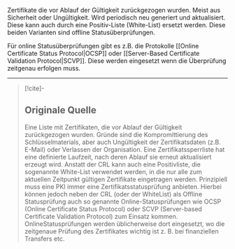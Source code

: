 Zertifikate die vor Ablauf der Gültigkeit zurückgezogen wurden. Meist aus Sicherheit oder Ungültigkeit. Wird periodisch neu generiert und aktualisiert. Diese kann auch durch eine Positiv-Liste (White-List) ersetzt werden. Diese beiden Varianten sind offline Statusüberprüfungen.

Für online Statusüberprüfungen gibt es z.B. die Protokolle [[Online Certificate Status Protocol|OCSP]] oder [[Server-Based Certificate Validation Protocol|SCVP]]. Diese werden eingesetzt wenn die Überprüfung zeitgenau erfolgen muss.

---

> [!cite]-
> ## Originale Quelle
> Eine Liste mit Zertifikaten, die vor Ablauf der Gültigkeit zurückgezogen wurden. Gründe sind die Kompromittierung des Schlüsselmaterials, aber auch Ungültigkeit der Zertifikatsdaten (z.B. E-Mail) oder Verlassen der Organisation. Eine Zertifikatssperrliste hat eine definierte Laufzeit, nach deren Ablauf sie erneut aktualisiert erzeugt wird. Anstatt der CRL kann auch eine Positivliste, die sogenannte White-List verwendet werden, in die nur alle zum aktuellen Zeitpunkt gültigen Zertifikate eingetragen werden. Prinzipiell muss eine PKI immer eine Zertifikatsstatusprüfung anbieten. Hierbei können jedoch neben der CRL (oder der WhiteList) als Offline Statusprüfung auch so genannte Online-Statusprüfungen wie OCSP (Online Certificate Status Protocol) oder SCVP (Server-based Certificate Validation Protocol) zum Einsatz kommen. OnlineStatusprüfungen werden üblicherweise dort eingesetzt, wo die zeitgenaue Prüfung des Zertifikates wichtig ist z. B. bei finanziellen Transfers etc.